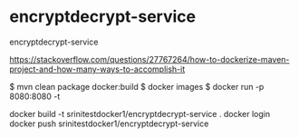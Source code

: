 # encryptdecrypt-service
encryptdecrypt-service

https://stackoverflow.com/questions/27767264/how-to-dockerize-maven-project-and-how-many-ways-to-accomplish-it

$ mvn clean package docker:build
$ docker images
$ docker run -p 8080:8080 -t <image name>

docker build -t srinitestdocker1/encryptdecrypt-service .
docker login
docker push srinitestdocker1/encryptdecrypt-service


